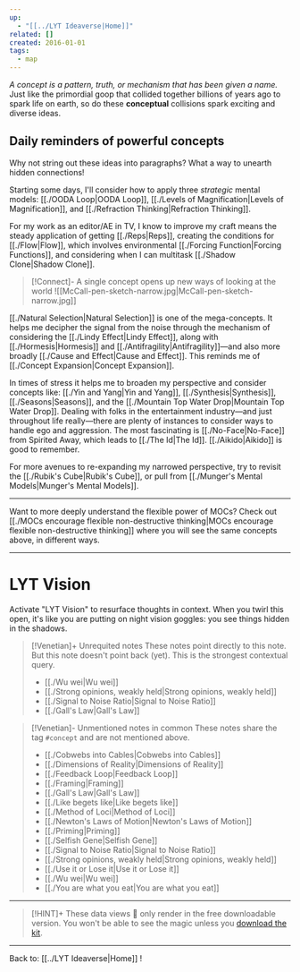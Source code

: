 ```yaml
---
up:
  - "[[../LYT Ideaverse|Home]]"
related: []
created: 2016-01-01
tags:
  - map
---
```

 *A concept is a pattern, truth, or mechanism that has been given a name.*
Just like the primordial goop that collided together billions of years ago to spark life on earth, so do these **conceptual** collisions spark exciting and diverse ideas. 

## Daily reminders of powerful concepts
Why not string out these ideas into paragraphs? What a way to unearth hidden connections!

Starting some days, I'll consider how to apply three *strategic* mental models: [[./OODA Loop|OODA Loop]], [[./Levels of Magnification|Levels of Magnification]], and [[./Refraction Thinking|Refraction Thinking]]. 

For my work as an editor/AE in TV, I know to improve my craft means the steady application of getting [[./Reps|Reps]], creating the conditions for [[./Flow|Flow]], which involves environmental  [[./Forcing Function|Forcing Functions]], and considering when I can multitask [[./Shadow Clone|Shadow Clone]]. 

> [!Connect]- A single concept opens up new ways of looking at the world
> ![[McCall-pen-sketch-narrow.jpg|McCall-pen-sketch-narrow.jpg]]

[[./Natural Selection|Natural Selection]] is one of the mega-concepts. It helps me decipher the signal from the noise through the mechanism of considering the [[./Lindy Effect|Lindy Effect]], along with [[./Hormesis|Hormesis]] and [[./Antifragility|Antifragility]]—and also more broadly [[./Cause and Effect|Cause and Effect]]. This reminds me of [[./Concept Expansion|Concept Expansion]].

In times of stress it helps me to broaden my perspective and consider concepts like: [[./Yin and Yang|Yin and Yang]], [[./Synthesis|Synthesis]], [[./Seasons|Seasons]], and the [[./Mountain Top Water Drop|Mountain Top Water Drop]]. Dealing with folks in the entertainment industry—and just throughout life really—there are plenty of instances to consider ways to handle ego and aggression. The most fascinating is [[./No-Face|No-Face]] from Spirited Away, which leads to [[./The Id|The Id]]. [[./Aikido|Aikido]] is good to remember. 

For more avenues to re-expanding my narrowed perspective, try to revisit the [[./Rubik's Cube|Rubik's Cube]], or pull from [[./Munger's Mental Models|Munger's Mental Models]].

---

Want to more deeply understand the flexible power of MOCs? Check out [[./MOCs encourage flexible non-destructive thinking|MOCs encourage flexible non-destructive thinking]] where you will see the same concepts above, in different ways.

---

# LYT Vision
Activate "LYT Vision" to resurface thoughts in context. When you twirl this open, it's like you are putting on night vision goggles: you see things hidden in the shadows.

> [!Venetian]+ Unrequited notes
> These notes point directly to this note. But this note doesn't point back (yet). This is the strongest contextual query.
> 
>  - [[./Wu wei|Wu wei]]
> - [[./Strong opinions, weakly held|Strong opinions, weakly held]]
> - [[./Signal to Noise Ratio|Signal to Noise Ratio]]
> - [[./Gall's Law|Gall's Law]]
> 

> [!Venetian]- Unmentioned notes in common
> These notes share the tag `#concept` and are not mentioned above.
> 
>  - [[./Cobwebs into Cables|Cobwebs into Cables]]
> - [[./Dimensions of Reality|Dimensions of Reality]]
> - [[./Feedback Loop|Feedback Loop]]
> - [[./Framing|Framing]]
> - [[./Gall's Law|Gall's Law]]
> - [[./Like begets like|Like begets like]]
> - [[./Method of Loci|Method of Loci]]
> - [[./Newton's Laws of Motion|Newton's Laws of Motion]]
> - [[./Priming|Priming]]
> - [[./Selfish Gene|Selfish Gene]]
> - [[./Signal to Noise Ratio|Signal to Noise Ratio]]
> - [[./Strong opinions, weakly held|Strong opinions, weakly held]]
> - [[./Use it or Lose it|Use it or Lose it]]
> - [[./Wu wei|Wu wei]]
> - [[./You are what you eat|You are what you eat]]
> 

---

> [!HINT]+ These data views 🔬 only render in the free downloadable version.
> You won't be able to see the magic unless you [download the kit](https://www.linkingyourthinking.com/download-lyt-kit).

---

Back to: [[../LYT Ideaverse|Home]] !